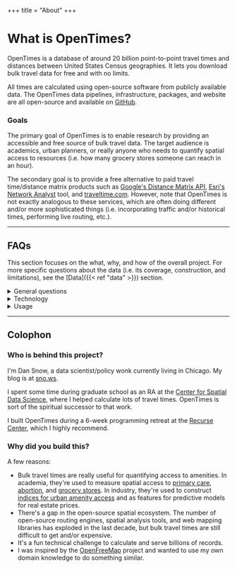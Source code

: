 +++
title = "About"
+++

# What is OpenTimes?

OpenTimes is a database of around 20 billion point-to-point travel times
and distances between United States Census geographies. It lets you download
bulk travel data for free and with no limits.

All times are calculated using open-source software from publicly available
data. The OpenTimes data pipelines, infrastructure, packages, and website
are all open-source and available on [GitHub](https://github.com/dfsnow/opentimes).

### Goals

The primary goal of OpenTimes is to enable research by providing an
accessible and free source of bulk travel data. The target audience
is academics, urban planners, or really anyone who needs to quantify spatial
access to resources (i.e. how many grocery stores someone can reach in an hour).

The secondary goal is to provide a free alternative to paid
travel time/distance matrix products such as
[Google's Distance Matrix API](https://developers.google.com/maps/documentation/distance-matrix/overview),
[Esri's Network Analyst](https://www.esri.com/en-us/arcgis/products/arcgis-network-analyst/overview) tool,
and [traveltime.com](https://traveltime.com). However, note that OpenTimes is not
exactly analogous to these services, which are often doing different and/or more
sophisticated things (i.e. incorporating traffic and/or historical times,
performing live routing, etc.).

---

## FAQs

This section focuses on the what, why, and how of the overall project. For
more specific questions about the data (i.e. its coverage, construction, and
limitations), see the [Data]({{< ref "data" >}}) section.

<details>
<summary>General questions</summary>

#### What is a travel time?

In this case, a travel time is just how long it takes to get from location A
to location B when following a road or path network. Think the Google Maps or
your favorite smartphone mapping service. OpenTimes provides billions of these
times, all pre-calculated from public data. It also provides the distance
traveled for each time, though unlike a smartphone map, it does not provide
the route itself.

#### What are the times between?

Times are between the _population-weighted_ centroids of United States Census
geographies. See [Data]({{< ref "data" >}}) for a full list of geographies.
Centroids are weighted because sometimes Census geographies are huge and their
unweighted centroid is in the middle of a desert or mountain range. However,
most people don't want to go to the desert, they want to go to where other
people are. Weighting the centroids moves them closer to where people actually
want to go (i.e. towns and cities).

#### What travel modes are included?

Currently, driving, walking, and biking are included. I plan to include transit
once [Valhalla](https://github.com/valhalla/valhalla) (the routing engine
OpenTimes uses) incorporates multi-modal costing into their matrix API.

#### Are the travel times accurate?

Kind of. They're accurate relative to the other times in this database
(i.e. the are internally consistent), but may not align perfectly with
real-world travel times. Driving times tend to be especially optimistic
(faster than the real world). My hope is to continually improve the accuracy
of the times through successive versions.

#### Why are the driving times so optimistic?

Currently, driving times do not include traffic. This has a large effect in
cities, where traffic greatly influences driving times. Times there tend to be
at least 10-15 minutes too fast. It has a much smaller effect on highways and
in more rural areas. Traffic data isn't included because it's pretty expensive
and adding it might limit the open-source nature of the project.

#### The time between A and B is wrong! How can I get it fixed?

Please file a [GitHub issue](https://github.com/dfsnow/opentimes/issues).
However, understand that given the scale of the project (billions of
times), the priority will always be on fixing systemic issues in the data
rather than fixing individual times.

</details>

<details>
<summary>Technology</summary>

For more a more in-depth technical overview of the project, visit the OpenTimes
[GitHub](https://github.com/dfsnow/opentimes) page.

#### What input data is used?

OpenTimes currently uses three major data inputs:

1. OpenStreetMap data. Specifically, the yearly
  North America extracts from
  [Geofabrik](https://download.geofabrik.de/north-america.html#).
2. Elevation data. Automatically downloaded by
  [Valhalla](https://github.com/valhalla/valhalla). Uses the
  public [Amazon Terrain Tiles](https://registry.opendata.aws/terrain-tiles/).
3. Origin and destination points. Derived from the centroids of
  [U.S. Census TIGER/Line](https://www.census.gov/geographies/mapping-files/time-series/geo/tiger-line-file.html)
  data.

Input and intermediate data are built and cached by [DVC](https://dvc.org).
The total size of all input and intermediate data is around 750 GB.
In the future, OpenTimes will also use [GTFS data](https://gtfs.org)
for public transit routing.

#### How do you calculate the travel times?

All travel time calculations require some sort of routing engine to
determine the optimal path between two locations. OpenTimes uses
[Valhalla](https://github.com/valhalla/valhalla) because it's fast,
has decent Python bindings, can switch settings on the fly, and has a
low memory/resource footprint.

U.S. states are used as the unit of work. For each state, I load all the input
data (road network, elevation, etc.) for the state plus a 300km buffer around
it. I then use the Valhalla
[Matrix API](https://valhalla.github.io/valhalla/api/matrix/api-reference/)
to route from each origin in the state to all destinations in the state
plus the buffer area.

#### What do you use for compute?

Travel times are notoriously compute-intensive to calculate at scale, since
they basically require running a shortest path algorithm many times over a
very large network. However, they're also fairly easy to parallelize since
each origin can be its own job, independent from the other origins.

I use a combination of GitHub Actions and a beefy home server to calculate
the times for OpenTimes. On GitHub Actions, I use a workflow-per-state model,
where each state runs in a
[parameterized workflow](https://github.com/dfsnow/opentimes/actions/workflows/calculate-times.yaml)
that splits the work into many smaller jobs that run in parallel. This works
surprisingly well and lets me calculate tract-level times for the entire U.S.
in about a day.

#### How is the data served?

Data is served via Parquet files sitting in a public Cloudflare R2 bucket. You
can access a list of all the files [here](https://data.opentimes.org).
Files can be downloaded directly, queried with DuckDB or Arrow, or accessed
via the provided R or Python wrapper packages.

To learn more about how to access the data, see the dedicated
[Data]({{< ref "data" >}}) section.

#### How much does this all cost to host?

It's surprisingly cheap. Basically the only cost is
[R2 storage](https://www.cloudflare.com/developer-platform/r2/) from
Cloudflare. Right now, total costs are under $15 per month.

#### What map stack do you use for the homepage?

The homepage uses [Maplibre GL JS](https://github.com/maplibre/maplibre-gl-js)
to show maps. The basemap is [OpenFreeMap's](https://openfreemap.org) Positron.
The tract-level boundaries are
[TIGER/Line](https://www.census.gov/geographies/mapping-files/time-series/geo/tiger-line-file.html)
cartographic boundaries converted to [PMTiles](https://github.com/protomaps/PMTiles)
using [Tippecanoe](https://github.com/felt/tippecanoe) and hosted on R2.

When you click the map, your browser queries the Parquet files on the public
bucket using [DuckDB compiled to WebAssembly](https://duckdb.org/docs/api/wasm/overview.html).
It then updates the map fill using the returned destination IDs
and times.

#### Why is the homepage slow sometimes?

The Parquet files that it queries are supposed to be cached by Cloudflare's
CDN. However, Cloudflare really doesn't seem to like very large files sitting
in its caches, so they're constantly evicting them.

If you click the map and it's slow, it's likely that you're hitting a cold cache.
Click again and it should be much faster. Also, each state has its own file, so
if you're switching between states you're more likely to encounter a cold cache.

#### How is this project funded?

I pay out of pocket for the (currently) small hosting costs. I'm not currently
seeking funding or sponsors, though I may in the future in order to buy
things like traffic data.

</details>

<details>
<summary>Usage</summary>

#### Is commercial usage allowed?

Yes, go for it.

#### Are there any usage limits?

No. However, note that the data is hosted by
[Cloudflare](https://www.cloudflare.com), which may impose its own limits if
it determines you're acting maliciously.

#### How do I cite this data?

Attribution is required when using OpenTimes data.

Please see the
[CITATION file on GitHub](https://github.com/dfsnow/opentimes/blob/master/CITATION.cff).
You can also generate APA and BibTeX citations directly from the
[GitHub project](https://github.com/dfsnow/opentimes) page.

#### What license do you use?

OpenTimes uses the [MIT](https://www.tldrlegal.com/license/mit-license) license.
Input data is from [OpenStreetMap](https://www.openstreetmap.org) and the
[U.S. Census](https://www.census.gov). The basemap on the homepage is
from [OpenFreeMap](https://openfreemap.org). Times are calculated using
[Valhalla](https://github.com/valhalla/valhalla).

</details>

---

## Colophon

### Who is behind this project?

I'm Dan Snow, a data scientist/policy wonk currently living in Chicago. My
blog is at [sno.ws](https://sno.ws).

I spent some time during graduate school as an RA at the
[Center for Spatial Data Science](https://spatial.uchicago.edu), where I helped
calculate lots of travel times. OpenTimes is sort of the spiritual successor to
that work.

I built OpenTimes during a 6-week programming retreat at the
[Recurse Center](https://www.recurse.com/scout/click?t=e5f3c6558aa58965ec2efe48b1b486af),
which I highly recommend.

### Why did you build this?

A few reasons:

- Bulk travel times are really useful for quantifying access to amenities. In
  academia, they're used to measure spatial access to
  [primary care](https://sno.ws/rural-docs/),
  [abortion](https://www.nytimes.com/interactive/2019/05/31/us/abortion-clinics-map.html),
  and [grocery stores](https://doi.org/10.1186/1476-072X-8-9). In industry,
  they're used to construct [indices for urban amenity access](https://www.walkscore.com)
  and as features for predictive models for real estate prices.
- There's a gap in the open-source spatial ecosystem. The number of open-source
  routing engines, spatial analysis tools, and web mapping libraries has exploded
  in the last decade, but bulk travel times are still difficult to get and/or expensive.
- It's a fun technical challenge to calculate and serve billions of records.
- I was inspired by the [OpenFreeMap](https://openfreemap.org) project and wanted to use
  my own domain knowledge to do something similar.
